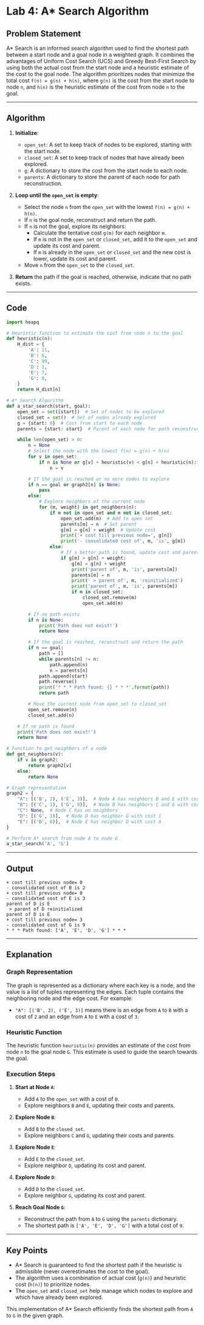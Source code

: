 # Lab 4: A\* Search Algorithm

## Problem Statement

A\* Search is an informed search algorithm used to find the shortest path between a start node and a goal node in a weighted graph. It combines the advantages of Uniform Cost Search (UCS) and Greedy Best-First Search by using both the actual cost from the start node and a heuristic estimate of the cost to the goal node. The algorithm prioritizes nodes that minimize the total cost `f(n) = g(n) + h(n)`, where `g(n)` is the cost from the start node to node `n`, and `h(n)` is the heuristic estimate of the cost from node `n` to the goal.

---

## Algorithm

1. **Initialize**:

   - `open_set`: A set to keep track of nodes to be explored, starting with the start node.
   - `closed_set`: A set to keep track of nodes that have already been explored.
   - `g`: A dictionary to store the cost from the start node to each node.
   - `parents`: A dictionary to store the parent of each node for path reconstruction.

2. **Loop until the `open_set` is empty**:

   - Select the node `n` from the `open_set` with the lowest `f(n) = g(n) + h(n)`.
   - If `n` is the goal node, reconstruct and return the path.
   - If `n` is not the goal, explore its neighbors:
     - Calculate the tentative cost `g(m)` for each neighbor `m`.
     - If `m` is not in the `open_set` or `closed_set`, add it to the `open_set` and update its cost and parent.
     - If `m` is already in the `open_set` or `closed_set` and the new cost is lower, update its cost and parent.
   - Move `n` from the `open_set` to the `closed_set`.

3. **Return** the path if the goal is reached, otherwise, indicate that no path exists.

---

## Code

```python
import heapq

# Heuristic function to estimate the cost from node n to the goal
def heuristic(n):
    H_dist = {
        'A': 11,
        'B': 6,
        'C': 99,
        'D': 1,
        'E': 7,
        'G': 0,
    }
    return H_dist[n]

# A* Search Algorithm
def a_star_search(start, goal):
    open_set = set([start])  # Set of nodes to be explored
    closed_set = set()  # Set of nodes already explored
    g = {start: 0}  # Cost from start to each node
    parents = {start: start}  # Parent of each node for path reconstruction

    while len(open_set) > 0:
        n = None
        # Select the node with the lowest f(n) = g(n) + h(n)
        for v in open_set:
            if n is None or g[v] + heuristic(v) < g[n] + heuristic(n):
                n = v

        # If the goal is reached or no more nodes to explore
        if n == goal or graph2[n] is None:
            pass
        else:
            # Explore neighbors of the current node
            for (m, weight) in get_neighbors(n):
                if m not in open_set and m not in closed_set:
                    open_set.add(m)  # Add to open set
                    parents[m] = n  # Set parent
                    g[m] = g[n] + weight  # Update cost
                    print('+ cost till previous node=', g[n])
                    print('- consolidated cost of', m, 'is', g[m])
                else:
                    # If a better path is found, update cost and parent
                    if g[m] > g[n] + weight:
                        g[m] = g[n] + weight
                        print('parent of', m, 'is', parents[m])
                        parents[m] = n
                        print(' > parent of', m, 'reinitialized')
                        print('parent of', m, 'is', parents[m])
                        if m in closed_set:
                            closed_set.remove(m)
                            open_set.add(m)

        # If no path exists
        if n is None:
            print('Path does not exist!')
            return None

        # If the goal is reached, reconstruct and return the path
        if n == goal:
            path = []
            while parents[n] != n:
                path.append(n)
                n = parents[n]
            path.append(start)
            path.reverse()
            print('* * * Path found: {} * * *'.format(path))
            return path

        # Move the current node from open_set to closed_set
        open_set.remove(n)
        closed_set.add(n)

    # If no path is found
    print('Path does not exist!')
    return None

# Function to get neighbors of a node
def get_neighbors(v):
    if v in graph2:
        return graph2[v]
    else:
        return None

# Graph representation
graph2 = {
    "A": [('B', 2), ('E', 3)],  # Node A has neighbors B and E with costs 2 and 3
    "B": [('C', 1), ('G', 9)],  # Node B has neighbors C and G with costs 1 and 9
    "C": None,  # Node C has no neighbors
    "D": [('G', 1)],  # Node D has neighbor G with cost 1
    "E": [('D', 6)],  # Node E has neighbor D with cost 6
}

# Perform A* search from node A to node G
a_star_search('A', 'G')
```

---

## Output

```
+ cost till previous node= 0
- consolidated cost of B is 2
+ cost till previous node= 0
- consolidated cost of E is 3
parent of D is E
 > parent of D reinitialized
parent of D is E
+ cost till previous node= 3
- consolidated cost of G is 9
* * * Path found: ['A', 'E', 'D', 'G'] * * *
```

---

## Explanation

### Graph Representation

The graph is represented as a dictionary where each key is a node, and the value is a list of tuples representing the edges. Each tuple contains the neighboring node and the edge cost. For example:

- `"A": [('B', 2), ('E', 3)]` means there is an edge from `A` to `B` with a cost of `2` and an edge from `A` to `E` with a cost of `3`.

### Heuristic Function

The heuristic function `heuristic(n)` provides an estimate of the cost from node `n` to the goal node `G`. This estimate is used to guide the search towards the goal.

### Execution Steps

1. **Start at Node `A`**:

   - Add `A` to the `open_set` with a cost of `0`.
   - Explore neighbors `B` and `E`, updating their costs and parents.

2. **Explore Node `B`**:

   - Add `B` to the `closed_set`.
   - Explore neighbors `C` and `G`, updating their costs and parents.

3. **Explore Node `E`**:

   - Add `E` to the `closed_set`.
   - Explore neighbor `D`, updating its cost and parent.

4. **Explore Node `D`**:

   - Add `D` to the `closed_set`.
   - Explore neighbor `G`, updating its cost and parent.

5. **Reach Goal Node `G`**:
   - Reconstruct the path from `A` to `G` using the `parents` dictionary.
   - The shortest path is `['A', 'E', 'D', 'G']` with a total cost of `9`.

---

## Key Points

- A\* Search is guaranteed to find the shortest path if the heuristic is admissible (never overestimates the cost to the goal).
- The algorithm uses a combination of actual cost (`g(n)`) and heuristic cost (`h(n)`) to prioritize nodes.
- The `open_set` and `closed_set` help manage which nodes to explore and which have already been explored.

This implementation of A\* Search efficiently finds the shortest path from `A` to `G` in the given graph.
